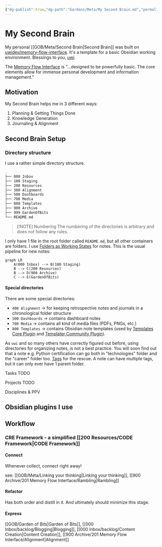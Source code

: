 ```yaml
---
{"dg-publish":true,"dg-path":"Gardens/Meta/My Second Brain.md","permalink":"/gardens/meta/my-second-brain/","tags":["second-brain","pkm","obsidian"],"noteIcon":2,"created":"2023-09-01","updated":"2023-10-02"}
---
```


# My Second Brain

My personal [[GOB/Meta/Second Brain\|Second Brain]] was built on [uwidev/memory-flow-interface](https://github.com/uwidev/memory-flow-interface). It's a template for a basic Obsidian working environment. Blessings to you, [uwi](https://github.com/uwidev).

The [Memory Flow Interface](https://github.com/uwidev/memory-flow-interface/blob/main/00%20%E2%99%BB%20Memory%20Flow%20Interface.md) is "...designed to be powerfully basic. The core elements allow for immense personal development and information management."

## Motivation
My Second Brain helps me in 3 different ways:
1. Planning & Getting Things Done
2. Knowledge Generation
3. Journaling & Alignment

## Second Brain Setup

### Directory structure

I use a rather simple directory structure.
```bash
.  
├── 000 Inbox  
├── 100 Staging  
├── 200 Resources  
├── 300 Alignment  
├── 500 Dashboards  
├── 700 Media  
├── 800 Templates  
├── 900 Archive  
├── 999 GardenOfBits
└── README.md
```

> [!NOTE] Numbering
> The numbering of the directories is arbitrary and does not follow any rules.

I only have 1 file in the root folder called `README.md`, but all other containers are folders. I use [Folders as Working States](https://github.com/uwidev/memory-flow-interface/blob/main/200%20Resources/Folders%20as%20Working%20States.md) for notes. This is the usual pipeline for new notes:

```mermaid
graph LR
    A(000 Inbox) --> B(100 Staging)
    B --> C(200 Resources)
    B --> D(900 Archive)
    C --> E(GardenOfBits)
```

#### Special directories

There are some special directories:
- `400 Alignment` -> for keeping retrospective notes and journals in a chronological folder structure
- `500 Dashboards` -> contains dashboard notes
- `700 Media` -> contains all kind of media files (PDFs, PNGs, etc.)
- `800 Templates` -> contains Obsidian note templates (used by [Templates Core Plugin](https://help.obsidian.md/Plugins/Templates) and [Templater Community Plugin](https://github.com/SilentVoid13/Templater)).

As `uwi` and so many others have correctly figured out before, using directories for organizing notes, is not a best practice. You will soon find out that a note e.g. Python certification can go both in "technologies" folder and the "career" folder too. [Tags](https://github.com/uwidev/memory-flow-interface/blob/main/200%20Resources/Tags.md) for the rescue. A note can have multiple tags, but it can only ever have 1 parent folder.

Tasks TODO

Projects TODO

Disciplines & PPV

## Obsidian plugins I use


## Workflow

### **CRE** Framework - a simplified [[200 Resources/CODE Framework\|CODE Framework]] 

#### Connect
Whenever collect, connect right away! 

see: [[GOB/Meta/Linking your thinking\|Linking your thinking]], [[900 Archive/201 Memory Flow Interface/Rambling\|Rambling]]

#### Refactor
Has both order and distill in it. And ultimately should minimize this stage.

#### Express 
[[GOB/Garden of Bits\|Garden of Bits]], [[000 Inbox/backlog/Blogging\|Blogging]], [[000 Inbox/backlog/Content Creation\|Content Creation]], [[900 Archive/201 Memory Flow Interface/Alignment\|Alignment]]




